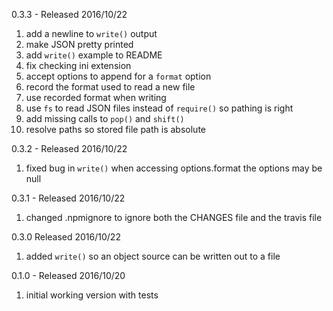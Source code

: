
0.3.3 - Released 2016/10/22

1. add a newline to `write()` output
2. make JSON pretty printed
3. add `write()` example to README
4. fix checking ini extension
5. accept options to append for a `format` option
6. record the format used to read a new file
7. use recorded format when writing
8. use `fs` to read JSON files instead of `require()` so pathing is right
9. add missing calls to `pop()` and `shift()`
10. resolve paths so stored file path is absolute

0.3.2 - Released 2016/10/22

1. fixed bug in `write()` when accessing options.format the options may be null

0.3.1 - Released 2016/10/22

1. changed .npmignore to ignore both the CHANGES file and the travis file

0.3.0 Released 2016/10/22

1. added `write()` so an object source can be written out to a file

0.1.0 - Released 2016/10/20

1. initial working version with tests
